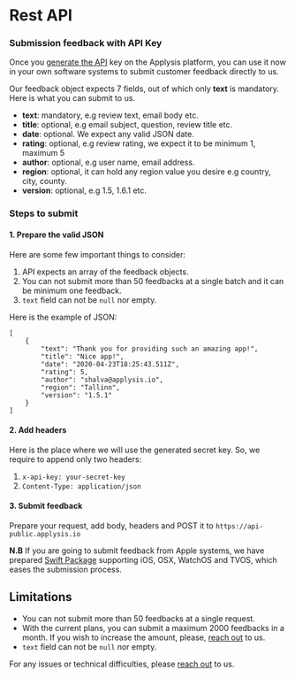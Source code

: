 # Rest API

### Submission feedback with API Key

Once you [generate the API](a-creating-api-source.md) key on the Applysis platform, you can use it now in your own software systems to submit customer feedback directly to us.

Our feedback object expects 7 fields, out of which only **text** is mandatory. Here is what you can submit to us.

-   **text**: mandatory, e.g review text, email body etc.
-   **title**: optional, e.g email subject, question, review title etc.
-   **date**: optional. We expect any valid JSON date.
-   **rating**: optional, e.g review rating, we expect it to be minimum 1, maximum 5
-   **author**: optional, e.g user name, email address.
-   **region**: optional, it can hold any region value you desire e.g country, city, county.
-   **version**: optional, e.g 1.5, 1.6.1 etc.

### Steps to submit

#### 1. Prepare the valid JSON

Here are some few important things to consider:

1. API expects an array of the feedback objects.
2. You can not submit more than 50 feedbacks at a single batch and it can be minimum one feedback.
3. `text` field can not be `null` nor empty.

Here is the example of JSON:

```
[
    {
        "text": "Thank you for providing such an amazing app!",
        "title": "Nice app!",
        "date": "2020-04-23T18:25:43.511Z",
        "rating": 5,
        "author": "shalva@applysis.io",
        "region": "Tallinn",
        "version": "1.5.1"
    }
]
```

#### 2. Add headers

Here is the place where we will use the generated secret key. So, we require to append only two headers:

1. `x-api-key: your-secret-key`
2. `Content-Type: application/json`

#### 3. Submit feedback

Prepare your request, add body, headers and POST it to `https://api-public.applysis.io`

**N.B** If you are going to submit feedback from Apple systems, we have prepared [Swift Package](c-ios-sdk.md) supporting iOS, OSX, WatchOS and TVOS, which eases the submission process.

## Limitations

-   You can not submit more than 50 feedbacks at a single request.
-   With the current plans, you can submit a maximum 2000 feedbacks in a month. If you wish to increase the amount, please, [reach out](mailto:contact@applysis.io) to us.
-   `text` field can not be `null` nor empty.

For any issues or technical difficulties, please [reach out](mailto:contact@applysis.io) to us.
